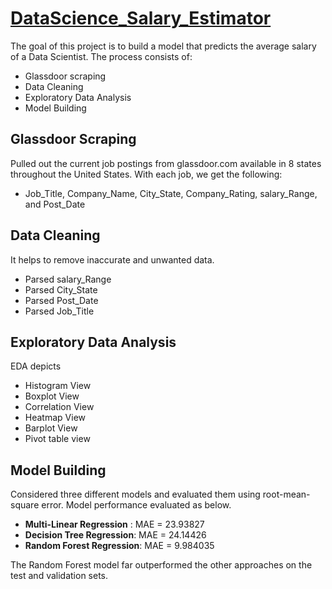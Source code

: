 # [DataScience_Salary_Estimator](https://github.com/satheeshkumar-r/DataScience_Salary_Estimator)
The goal of this project is to build a model that predicts the average salary of a Data Scientist. The process consists of:
  *	Glassdoor scraping
  *	Data Cleaning
  *	Exploratory Data Analysis
  *	Model Building


## Glassdoor Scraping
Pulled out the current job postings from glassdoor.com available in 8 states throughout the United States. With each job, we get the following:
*	Job_Title, Company_Name,	City_State,	Company_Rating,	salary_Range, and	Post_Date

## Data Cleaning
It helps to remove inaccurate and unwanted data. 
*	Parsed salary_Range
*	Parsed City_State
*	Parsed Post_Date
*	Parsed Job_Title

## Exploratory Data Analysis
EDA depicts
*	Histogram View
*	Boxplot View
*	Correlation View
*	Heatmap View
*	Barplot View
*	Pivot table view

## Model Building
Considered three different models and evaluated them using root-mean-square error. Model performance evaluated as below.
*	**Multi-Linear Regression** : MAE = 23.93827
*	**Decision Tree Regression**: MAE = 24.14426
*	**Random Forest Regression**: MAE = 9.984035

The Random Forest model far outperformed the other approaches on the test and validation sets. 
